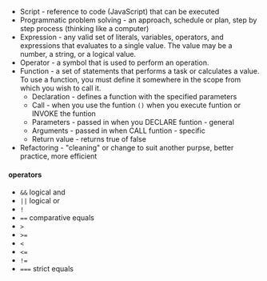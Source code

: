 - Script - reference to code (JavaScript) that can be executed
- Programmatic problem solving - an approach, schedule or plan, step by step process (thinking like a computer)
- Expression - any valid set of literals, variables, operators, and expressions that evaluates to a single value. The value may be a number, a string, or a logical value.
- Operator - a symbol that is used to perform an operation.
- Function - a set of statements that performs a task or calculates a value. To use a function, you must define it somewhere in the scope from which you wish to call it.
    - Declaration - defines a function with the specified parameters
    - Call - when you use the funtion `()` when you execute funtion or INVOKE the funtion
    - Parameters - passed in when you DECLARE funtion - general
    - Arguments - passed in when CALL funtion - specific
    - Return value - returns true of false
- Refactoring - "cleaning" or change to suit another purpse, better practice, more efficient

#### operators
- `&&` logical and
- `||` logical or
- `!`
- `==` comparative equals
- `>`
- `>=`
- `<`
- `<=`
- `!=`
- `===` strict equals